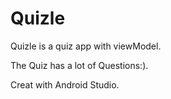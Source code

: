 # Quizle

Quizle is a quiz app with viewModel. 

The Quiz has a lot of Questions:). 

Creat with Android Studio.
